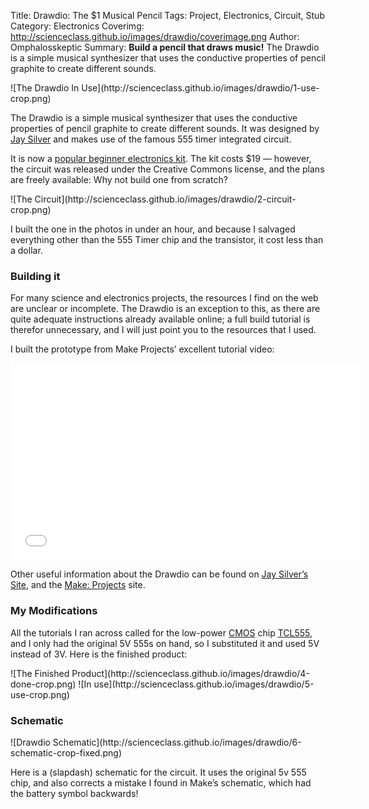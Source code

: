 Title: Drawdio: The $1 Musical Pencil
Tags: Project, Electronics, Circuit, Stub
Category: Electronics
Coverimg: http://scienceclass.github.io/images/drawdio/coverimage.png
Author: Omphalosskeptic
Summary: <strong>Build a pencil that draws music!</strong> The Drawdio is a simple musical synthesizer that uses the conductive properties of pencil graphite to create different sounds.

<span class="grayscale"> 
	![The Drawdio In Use](http://scienceclass.github.io/images/drawdio/1-use-crop.png)
</span>

The Drawdio is a simple musical synthesizer that uses the conductive properties of pencil graphite to create different sounds. It was designed by [Jay Silver](http://web.media.mit.edu/~silver/drawdio/) and makes use of the famous 555 timer integrated circuit. 

It is now a [popular beginner electronics kit](http://www.makershed.com/product_p/mkad12.htm). The kit costs $19 — however, the circuit was released under the Creative Commons license, and the plans are freely available: Why not build one from scratch?

<span class="grayscale"> 
	![The Circuit](http://scienceclass.github.io/images/drawdio/2-circuit-crop.png)
</span>

I built the one in the photos in under an hour, and because I salvaged everything other than the 555 Timer chip and the transistor, it cost less than a dollar.

### Building it

For many science and electronics projects, the resources I find on the web are unclear or incomplete. The Drawdio is an exception to this, as there are quite adequate instructions already available online; a full build tutorial is therefor unnecessary, and I will just point you to the resources that I used.

I built the prototype from Make Projects’ excellent tutorial video:

<span class="grayscale">
<iframe width="560" height="315" src="//www.youtube.com/embed/P4-Wl0W1004" frameborder="0" allowfullscreen></iframe>
</span>

Other useful information about the Drawdio can be found on [Jay Silver’s Site](http://web.media.mit.edu/~silver/drawdio/), and the [Make: Projects](http://makezine.com/projects/drawdio-musical-pencil/) site.

### My Modifications

All the tutorials I ran across called for the low-power [CMOS](http://en.wikipedia.org/wiki/Cmos) chip [TCL555](http://en.wikipedia.org/wiki/555_timer#Derivatives), and I only had the original 5V 555s on hand, so I substituted it and used 5V instead of 3V. Here is the finished product:

<span class="grayscale"> 
	![The Finished Product](http://scienceclass.github.io/images/drawdio/4-done-crop.png)
</span>

<span class="grayscale"> 
	![In use](http://scienceclass.github.io/images/drawdio/5-use-crop.png)
</span>

### Schematic

<span class="grayscale"> 
	![Drawdio Schematic](http://scienceclass.github.io/images/drawdio/6-schematic-crop-fixed.png)
</span>

Here is a (slapdash) schematic for the circuit. It uses the original 5v 555 chip, and also corrects a mistake I found in Make’s schematic, which had the battery symbol backwards!


